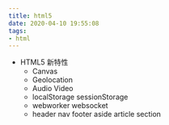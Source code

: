 ```yaml
---
title: html5
date: 2020-04-10 19:55:08
tags:
- html
---
```


- HTML5 新特性
  - Canvas
  - Geolocation
  - Audio Video
  - localStorage sessionStorage
  - webworker websocket
  - header nav footer aside article section
